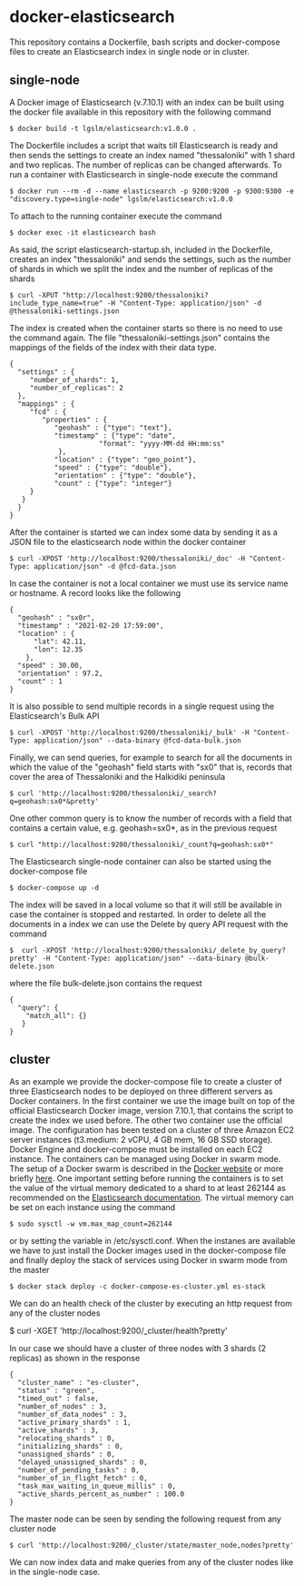 docker-elasticsearch
====================
This repository contains a Dockerfile, bash scripts and docker-compose files to create an Elasticsearch index in single node or in cluster.

## single-node 
A Docker image of Elasticsearch (v.7.10.1) with an index can be built using the docker file available in this repository with the following 
command

    $ docker build -t lgslm/elasticsearch:v1.0.0 .

The Dockerfile includes a script that waits till Elasticsearch is ready and then sends the settings to create an index named "thessaloniki" 
with 1 shard and two replicas. The number of replicas can be changed afterwards. To run a container with Elasticsearch in single-node execute 
the command
 
    $ docker run --rm -d --name elasticsearch -p 9200:9200 -p 9300:9300 -e "discovery.type=single-node" lgslm/elasticsearch:v1.0.0 

To attach to the running container execute the command

    $ docker exec -it elasticsearch bash

As said, the script elasticsearch-startup.sh, included in the Dockerfile, creates an index "thessaloniki" and sends the settings, such as the 
number of shards in which we split the index and the number of replicas of the shards

    $ curl -XPUT "http://localhost:9200/thessaloniki?include_type_name=true" -H "Content-Type: application/json" -d @thessaloniki-settings.json

The index is created when the container starts so there is no need to use the command again. The file "thessaloniki-settings.json" contains the 
mappings of the fields of the index with their data type.
 
```
{
  "settings" : {
     "number_of_shards": 1,
     "number_of_replicas": 2
  },
  "mappings" : {
     "fcd" : {
        "properties" : {
           "geohash" : {"type": "text"},
           "timestamp" : {"type": "date",
                      "format": "yyyy-MM-dd HH:mm:ss"
            },
           "location" : {"type": "geo_point"},
           "speed" : {"type": "double"},
           "orientation" : {"type": "double"},
           "count" : {"type": "integer"}
     }
   }
  }
}

```
After the container is started we can index some data by sending it as a JSON file to the elasticsearch node within the docker 
container

    $ curl -XPOST 'http://localhost:9200/thessaloniki/_doc' -H "Content-Type: application/json" -d @fcd-data.json

In case the container is not a local container we must use its service name or hostname. A record looks like the following  

``` 
{
  "geohash" : "sx0r",
  "timestamp" : "2021-02-20 17:59:00",
  "location" : {
      "lat": 42.11,
      "lon": 12.35
    },
  "speed" : 30.00,
  "orientation" : 97.2,
  "count" : 1
}

```
It is also possible to send multiple records in a single request using the Elasticsearch's Bulk API

    $ curl -XPOST 'http://localhost:9200/thessaloniki/_bulk' -H "Content-Type: application/json" --data-binary @fcd-data-bulk.json

Finally, we can send queries, for example to search for all the documents in which the value of the "geohash" field starts with "sx0"
that is, records that cover the area of Thessaloniki and the Halkidiki peninsula

    $ curl 'http://localhost:9200/thessaloniki/_search?q=geohash:sx0*&pretty'

One other common query is to know the number of records with a field that contains a certain value, e.g. geohash=sx0*, as in the previous 
request

    $ curl "http://localhost:9200/thessaloniki/_count?q=geohash:sx0*"


The Elasticsearch single-node container can also be started using the docker-compose file

    $ docker-compose up -d

The index will be saved in a local volume so that it will still be available in case the container is stopped and restarted. In order to 
delete all the documents in a index we can use the Delete by query API request with the command

    $  curl -XPOST 'http://localhost:9200/thessaloniki/_delete_by_query?pretty' -H "Content-Type: application/json" --data-binary @bulk-delete.json

where the file bulk-delete.json contains the request
```
{
  "query": {
    "match_all": {}
   }
}

```

## cluster
As an example we provide the docker-compose file to create a cluster of three Elasticsearch nodes to be deployed on three different servers 
as Docker containers. In the first container we use the image built on top of the official Elasticsearch Docker image, version 7.10.1, that 
contains the script to create the index we used before. The other two container use the official image. The configuration has been tested 
on a cluster of three Amazon EC2 server instances (t3.medium: 2 vCPU, 4 GB mem, 16 GB SSD storage). Docker Engine and docker-compose must be 
installed on each EC2 instance. The containers can be managed using Docker in swarm mode. The setup of a Docker swarm is described in the [Docker
website](https://docs.docker.com/engine/swarm/) or more briefly [here](https://github.com/luigiselmi/docker-zookeeper#quorum-mode-cluster).
One important setting before running the containers is to set the value of the virtual memory dedicated to a shard to at least 262144 as
recommended on the [Elasticsearch documentation](https://www.elastic.co/guide/en/elasticsearch/reference/7.x/vm-max-map-count.html). The 
virtual memory can be set on each instance using the command

    $ sudo sysctl -w vm.max_map_count=262144       
 
or by setting the variable in /etc/sysctl.conf. When the instanes are available we have to just install the Docker images used in the 
docker-compose file and finally deploy the stack of services using Docker in swarm mode from the master

    $ docker stack deploy -c docker-compose-es-cluster.yml es-stack

We can do an health check of the cluster by executing an http request from any of the cluster nodes

   $ curl -XGET 'http://localhost:9200/_cluster/health?pretty'

In our case we should have a cluster of three nodes with 3 shards (2 replicas) as shown in the response
```
{
  "cluster_name" : "es-cluster",
  "status" : "green",
  "timed_out" : false,
  "number_of_nodes" : 3,
  "number_of_data_nodes" : 3,
  "active_primary_shards" : 1,
  "active_shards" : 3,
  "relocating_shards" : 0,
  "initializing_shards" : 0,
  "unassigned_shards" : 0,
  "delayed_unassigned_shards" : 0,
  "number_of_pending_tasks" : 0,
  "number_of_in_flight_fetch" : 0,
  "task_max_waiting_in_queue_millis" : 0,
  "active_shards_percent_as_number" : 100.0
}
```
The master node can be seen by sending the following request from any cluster node

    $ curl 'http://localhost:9200/_cluster/state/master_node,nodes?pretty'

We can now index data and make queries from any of the cluster nodes like in the single-node case. 
